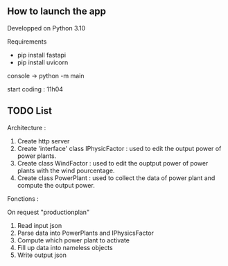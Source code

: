 ## How to launch the app

Developped on Python 3.10

Requirements
- pip install fastapi
- pip install uvicorn

console -> python -m main

start coding : 11h04

## TODO List

Architecture :

1. Create http server
2. Create 'interface' class IPhysicFactor : used to edit the output power of power plants.
3. Create class WindFactor : used to edit the ouptput power of power plants with the wind pourcentage.
4. Create class PowerPlant : used to collect the data of power plant and compute the output power.

Fonctions : 

On request "productionplan"
1. Read input json
2. Parse data into PowerPlants and IPhysicsFactor
3. Compute which power plant to activate
4. Fill up data into nameless objects
5. Write output json  